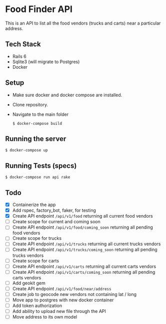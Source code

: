 # Food Finder API

This is an API to list all the food vendors (trucks and carts) near a particular address.

## Tech Stack

- Rails 6
- Sqlite3 (will migrate to Postgres)
- Docker

## Setup

- Make sure docker and docker compose are installed.
- Clone repository.
- Navigate to the main folder

  `$ docker-compose build`

## Running the server

`$ docker-compose up`

## Running Tests (specs)

`$ docker-compose run api rake`

## Todo

- [x] Containerize the app
- [x] Add rspec, factory_bot, faker, for testing
- [x] Create API endpoint `/api/v1/food` returning all current food vendors
- [ ] Create scope for current and coming soon
- [ ] Create API endpoint `/api/v1/food/coming_soon` returning all pending food vendors
- [ ] Create scope for trucks
- [ ] Create API endpoint `/api/v1/trucks` returning all current trucks vendors
- [ ] Create API endpoint `/api/v1/trucks/coming_soon` returning all pending trucks vendors
- [ ] Create scope for carts
- [ ] Create API endpoint `/api/v1/carts` returning all current carts vendors
- [ ] Create API endpoint `/api/v1/carts/coming_soon` returning all pending carts vendors
- [ ] Add geokit gem
- [ ] Create API endpoint `/api/v1/food/near/address`
- [ ] Create job to geocode new vendors not containing lat / long
- [ ] Move app to postgres with new docker container
- [ ] Add token authorization
- [ ] Add ability to upload new file through the API
- [ ] Move address to its own model
